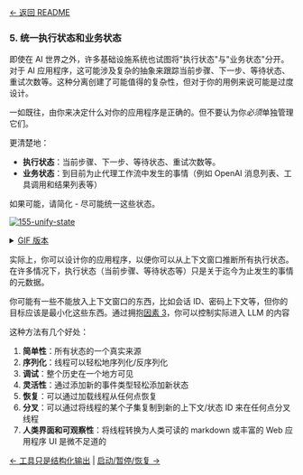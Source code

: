 [← 返回 README](https://github.com/humanlayer/12-factor-agents/blob/main/README_CN.md)

### 5. 统一执行状态和业务状态

即使在 AI 世界之外，许多基础设施系统也试图将"执行状态"与"业务状态"分开。对于 AI 应用程序，这可能涉及复杂的抽象来跟踪当前步骤、下一步、等待状态、重试次数等。这种分离创建了可能值得的复杂性，但对于你的用例来说可能是过度设计。

一如既往，由你来决定什么对你的应用程序是正确的。但不要认为你*必须*单独管理它们。

更清楚地：

- **执行状态**：当前步骤、下一步、等待状态、重试次数等。
- **业务状态**：到目前为止代理工作流中发生的事情（例如 OpenAI 消息列表、工具调用和结果列表等）

如果可能，请简化 - 尽可能统一这些状态。

[![155-unify-state](https://github.com/humanlayer/12-factor-agents/blob/main/img/155-unify-state-animation.gif)](https://github.com/user-attachments/assets/e5a851db-f58f-43d8-8b0c-1926c99fc68d)


<details>
<summary><a href="https://github.com/humanlayer/12-factor-agents/blob/main/img/155-unify-state-animation.gif">GIF 版本</a></summary>

![155-unify-state](https://github.com/humanlayer/12-factor-agents/blob/main/img/155-unify-state-animation.gif)]

</details>

实际上，你可以设计你的应用程序，以便你可以从上下文窗口推断所有执行状态。在许多情况下，执行状态（当前步骤、等待状态等）只是关于迄今为止发生的事情的元数据。

你可能有一些不能放入上下文窗口的东西，比如会话 ID、密码上下文等，但你的目标应该是最小化这些东西。通过拥抱[因素 3](https://github.com/humanlayer/12-factor-agents/blob/main/content/factor-03-own-your-context-window_CN.md)，你可以控制实际进入 LLM 的内容

这种方法有几个好处：

1. **简单性**：所有状态的一个真实来源
2. **序列化**：线程可以轻松地序列化/反序列化
3. **调试**：整个历史在一个地方可见
4. **灵活性**：通过添加新的事件类型轻松添加新状态
5. **恢复**：可以通过加载线程从任何点恢复
6. **分叉**：可以通过将线程的某个子集复制到新的上下文/状态 ID 来在任何点分叉线程
7. **人类界面和可观察性**：将线程转换为人类可读的 markdown 或丰富的 Web 应用程序 UI 是微不足道的

[← 工具只是结构化输出](https://github.com/humanlayer/12-factor-agents/blob/main/content/factor-04-tools-are-structured-outputs_CN.md) | [启动/暂停/恢复 →](https://github.com/humanlayer/12-factor-agents/blob/main/content/factor-06-launch-pause-resume.md)